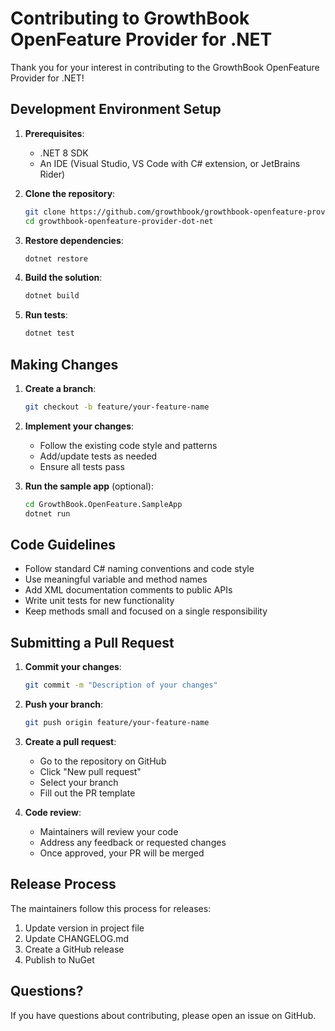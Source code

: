 # Contributing to GrowthBook OpenFeature Provider for .NET

Thank you for your interest in contributing to the GrowthBook OpenFeature Provider for .NET!

## Development Environment Setup

1. **Prerequisites**:
   - .NET 8 SDK
   - An IDE (Visual Studio, VS Code with C# extension, or JetBrains Rider)

2. **Clone the repository**:

   ```bash
   git clone https://github.com/growthbook/growthbook-openfeature-provider-dot-net.git
   cd growthbook-openfeature-provider-dot-net
   ```

3. **Restore dependencies**:

   ```bash
   dotnet restore
   ```

4. **Build the solution**:

   ```bash
   dotnet build
   ```

5. **Run tests**:

   ```bash
   dotnet test
   ```

## Making Changes

1. **Create a branch**:

   ```bash
   git checkout -b feature/your-feature-name
   ```

2. **Implement your changes**:
   - Follow the existing code style and patterns
   - Add/update tests as needed
   - Ensure all tests pass

3. **Run the sample app** (optional):

   ```bash
   cd GrowthBook.OpenFeature.SampleApp
   dotnet run
   ```

## Code Guidelines

- Follow standard C# naming conventions and code style
- Use meaningful variable and method names
- Add XML documentation comments to public APIs
- Write unit tests for new functionality
- Keep methods small and focused on a single responsibility

## Submitting a Pull Request

1. **Commit your changes**:

   ```bash
   git commit -m "Description of your changes"
   ```

2. **Push your branch**:

   ```bash
   git push origin feature/your-feature-name
   ```

3. **Create a pull request**:
   - Go to the repository on GitHub
   - Click "New pull request"
   - Select your branch
   - Fill out the PR template

4. **Code review**:
   - Maintainers will review your code
   - Address any feedback or requested changes
   - Once approved, your PR will be merged

## Release Process

The maintainers follow this process for releases:

1. Update version in project file
2. Update CHANGELOG.md
3. Create a GitHub release
4. Publish to NuGet

## Questions?

If you have questions about contributing, please open an issue on GitHub.
